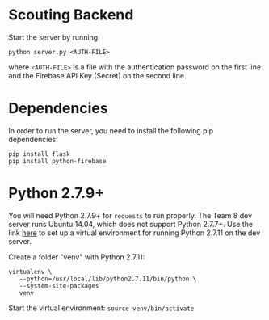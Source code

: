 # Scouting Backend

Start the server by running

```
python server.py <AUTH-FILE>
```

where `<AUTH-FILE>` is a file with the authentication password on the first line and the Firebase API Key (Secret) on the second line.

# Dependencies

In order to run the server, you need to install the following pip dependencies:

```
pip install flask
pip install python-firebase
```
# Python 2.7.9+

You will need Python 2.7.9+ for `requests` to run properly. The Team 8 dev server runs Ubuntu 14.04, which does not support Python 2.7.7+. Use the link [here](http://mbless.de/blog/2016/01/09/upgrade-to-python-2711-on-ubuntu-1404-lts.html) to set up a virtual environment for running Python 2.7.11 on the dev server.

Create a folder "venv" with Python 2.7.11:
```
virtualenv \
   --python=/usr/local/lib/python2.7.11/bin/python \
   --system-site-packages
   venv
```

Start the virtual environment:
`source venv/bin/activate`
